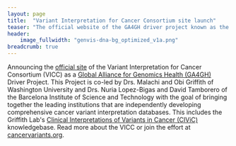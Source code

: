 ```yaml
---
layout: page
title:  "Variant Interpretation for Cancer Consortium site launch"
teaser: "The official website of the GA4GH driver project known as the VICC is now live!"
header:
    image_fullwidth: "genvis-dna-bg_optimized_v1a.png"
breadcrumb: true
---
```


Announcing the [official site](http://cancervariants.org/) of the Variant Interpretation for Cancer Consortium (VICC) as a [Global Alliance for Genomics Health (GA4GH)](https://www.ga4gh.org/) Driver Project. This Project is co-led by Drs. Malachi and Obi Griffith of Washington University and Drs. Nuria Lopez-Bigas and David Tamborero of the Barcelona Institute of Science and Technology with the goal of bringing together the leading institutions that are independently developing comprehensive cancer variant interpretation databases. This includes the Griffith Lab's [Clinical Interpretations of Variants in Cancer (CIViC)](civicdb.org) knowledgebase. Read more about the VICC or join the effort at [cancervariants.org](http://cancervariants.org/).
